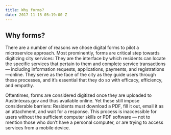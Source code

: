 ```yaml
---
title: Why forms?
date: 2017-11-15 05:19:00 Z
---
```


## Why forms?

There are a number of reasons we chose digital forms to pilot a microservice approach. Most prominently, forms are critical step towards digitizing city services: They are the interface by which residents can locate the specific services that pertain to them and complete service transactions — including information requests, applications, payments, and registrations —online. They serve as the face of the city as they guide users through these processes, and it’s essential that they do so with efficacy, efficiency, and empathy. 

Oftentimes, forms are considered digitized once they are uploaded to Austintexas.gov and thus available online. Yet these still impose considerable barriers: Residents must download a PDF, fill it out, email it as an attachment, and wait for a response. This process is inaccessible for users without the sufficient computer skills or PDF software — not to mention those who don’t have a personal computer, or are trying to access services from a mobile device.